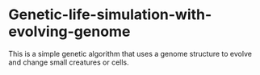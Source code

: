 # Genetic-life-simulation-with-evolving-genome
This is a simple genetic algorithm that uses a genome structure to evolve and change small creatures or cells.
